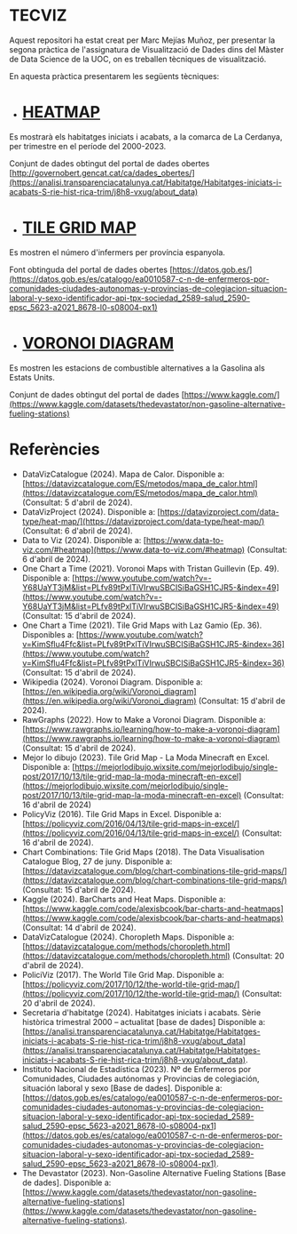# TECVIZ

Aquest repositori ha estat creat per Marc Mejías Muñoz, per presentar la segona pràctica de l'assignatura de Visualització de Dades dins del Màster de Data Science de la UOC, on es treballen tècniques de visualització.

En aquesta pràctica presentarem les següents tècniques:

- # [HEATMAP](https://github.com/MarcMejiM/marcmejim.github.io/blob/main/heatmap.png)

Es mostrarà els habitatges iniciats i acabats, a la comarca de La Cerdanya, per trimestre en el període del 2000-2023.

Conjunt de dades obtingut del portal de dades obertes [http://governobert.gencat.cat/ca/dades_obertes/](https://analisi.transparenciacatalunya.cat/Habitatge/Habitatges-iniciats-i-acabats-S-rie-hist-rica-trim/j8h8-vxug/about_data)

- # [TILE GRID MAP](https://github.com/MarcMejiM/marcmejim.github.io/blob/main/TileGridMap.pdf)

Es mostren el número d'infermers per província espanyola.

Font obtinguda del portal de dades obertes [https://datos.gob.es/](https://datos.gob.es/es/catalogo/ea0010587-c-n-de-enfermeros-por-comunidades-ciudades-autonomas-y-provincias-de-colegiacion-situacion-laboral-y-sexo-identificador-api-tpx-sociedad_2589-salud_2590-epsc_5623-a2021_8678-l0-s08004-px1)

- # [VORONOI DIAGRAM](https://github.com/MarcMejiM/marcmejim.github.io/blob/main/voronoi.jpg)

Es mostren les estacions de combustible alternatives a la Gasolina als Estats Units.

Conjunt de dades obtingut del portal de dades [https://www.kaggle.com/](https://www.kaggle.com/datasets/thedevastator/non-gasoline-alternative-fueling-stations)

# Referències
- DataVizCatalogue (2024). Mapa de Calor. Disponible a: [https://datavizcatalogue.com/ES/metodos/mapa_de_calor.html](https://datavizcatalogue.com/ES/metodos/mapa_de_calor.html) (Consultat: 5 d'abril de 2024).
- DataVizProject (2024). Disponible a: [https://datavizproject.com/data-type/heat-map/](https://datavizproject.com/data-type/heat-map/) (Consultat: 6 d'abril de 2024).
- Data to Viz (2024). Disponible a: [https://www.data-to-viz.com/#heatmap](https://www.data-to-viz.com/#heatmap) (Consultat: 6 d'abril de 2024).
- One Chart a Time (2021).  Voronoi Maps with Tristan Guillevin (Ep. 49). Disponible a: [https://www.youtube.com/watch?v=-Y68UaYT3jM&list=PLfv89tPxlTiVIrwuSBCISiBaGSH1CJR5-&index=49](https://www.youtube.com/watch?v=-Y68UaYT3jM&list=PLfv89tPxlTiVIrwuSBCISiBaGSH1CJR5-&index=49) (Consultat: 15 d'abril de 2024).
- One Chart a Time (2021).  Tile Grid Maps with Laz Gamio (Ep. 36). Disponibles a: [https://www.youtube.com/watch?v=KimSflu4Ffc&list=PLfv89tPxlTiVIrwuSBCISiBaGSH1CJR5-&index=36](https://www.youtube.com/watch?v=KimSflu4Ffc&list=PLfv89tPxlTiVIrwuSBCISiBaGSH1CJR5-&index=36) (Consultat: 15 d'abril de 2024).
- Wikipedia (2024). Voronoi Diagram. Disponible a: [https://en.wikipedia.org/wiki/Voronoi_diagram](https://en.wikipedia.org/wiki/Voronoi_diagram) (Consultat: 15 d'abril de 2024).
- RawGraphs (2022). How to Make a Voronoi Diagram. Disponible a:  [https://www.rawgraphs.io/learning/how-to-make-a-voronoi-diagram](https://www.rawgraphs.io/learning/how-to-make-a-voronoi-diagram) (Consultat: 15 d'abril de 2024).
- Mejor lo dibujo (2023). Tile Grid Map - La Moda Minecraft en Excel. Disponible a: [https://mejorlodibujo.wixsite.com/mejorlodibujo/single-post/2017/10/13/tile-grid-map-la-moda-minecraft-en-excel](https://mejorlodibujo.wixsite.com/mejorlodibujo/single-post/2017/10/13/tile-grid-map-la-moda-minecraft-en-excel) (Consultat: 16 d'abril de 2024)
- PolicyViz (2016). Tile Grid Maps in Excel. Disponible a: [https://policyviz.com/2016/04/13/tile-grid-maps-in-excel/](https://policyviz.com/2016/04/13/tile-grid-maps-in-excel/) (Consultat: 16 d'abril de 2024).
- Chart Combinations: Tile Grid Maps (2018). The Data Visualisation Catalogue Blog, 27 de juny. Disponible a: [https://datavizcatalogue.com/blog/chart-combinations-tile-grid-maps/](https://datavizcatalogue.com/blog/chart-combinations-tile-grid-maps/) (Consultat: 15 d'abril de 2024).
- Kaggle (2024). BarCharts and Heat Maps. Disponible a: [https://www.kaggle.com/code/alexisbcook/bar-charts-and-heatmaps](https://www.kaggle.com/code/alexisbcook/bar-charts-and-heatmaps) (Consultat: 14 d'abril de 2024).
- DataVizCatalogue (2024). Choropleth Maps. Disponible a: [https://datavizcatalogue.com/methods/choropleth.html](https://datavizcatalogue.com/methods/choropleth.html) (Consultat: 20 d'abril de 2024).
- PoliciViz (2017). The World Tile Grid Map. Disponible a: [https://policyviz.com/2017/10/12/the-world-tile-grid-map/](https://policyviz.com/2017/10/12/the-world-tile-grid-map/) (Consultat: 20 d'abril de 2024).
- Secretaria d'habitatge (2024). Habitatges iniciats i acabats. Sèrie històrica trimestral 2000 – actualitat [base de dades] Disponible a: [https://analisi.transparenciacatalunya.cat/Habitatge/Habitatges-iniciats-i-acabats-S-rie-hist-rica-trim/j8h8-vxug/about_data](https://analisi.transparenciacatalunya.cat/Habitatge/Habitatges-iniciats-i-acabats-S-rie-hist-rica-trim/j8h8-vxug/about_data).
- Instituto Nacional de Estadística (2023). Nº de Enfermeros por Comunidades, Ciudades autónomas y Provincias de colegiación, situación laboral y sexo [Base de dades]. Disponible a: [https://datos.gob.es/es/catalogo/ea0010587-c-n-de-enfermeros-por-comunidades-ciudades-autonomas-y-provincias-de-colegiacion-situacion-laboral-y-sexo-identificador-api-tpx-sociedad_2589-salud_2590-epsc_5623-a2021_8678-l0-s08004-px1](https://datos.gob.es/es/catalogo/ea0010587-c-n-de-enfermeros-por-comunidades-ciudades-autonomas-y-provincias-de-colegiacion-situacion-laboral-y-sexo-identificador-api-tpx-sociedad_2589-salud_2590-epsc_5623-a2021_8678-l0-s08004-px1).
- The Devastator (2023). Non-Gasoline Alternative Fueling Stations [Base de dades]. Disponible a: [https://www.kaggle.com/datasets/thedevastator/non-gasoline-alternative-fueling-stations](https://www.kaggle.com/datasets/thedevastator/non-gasoline-alternative-fueling-stations).
